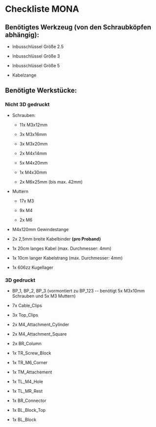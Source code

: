 # Checkliste MONA

## Benötigtes Werkzeug (von den Schraubköpfen abhängig):

-   Inbusschlüssel Größe 2.5

-   Inbusschlüssel Größe 3

-   Inbusschlüssel Größe 5

-   Kabelzange

## Benötigte Werkstücke:

### Nicht 3D gedruckt

-   Schrauben:

    -   11x M3x12mm

    -   3x M3x16mm

    -   3x M3x20mm

    -   2x M4x14mm

    -   5x M4x20mm

    -   1x M4x30mm

    -   2x M6x25mm (bis max. 42mm)

-   Muttern

    -   17x M3

    -   9x M4

    -   2x M6

-   M4x120mm Gewindestange

-   2x 2,5mm breite Kabelbinder **(pro Proband)**

-   1x 20cm langes Kabel (max. Durchmesser: 4mm)

-   1x 10cm langer Kabelstrang (max. Durchmesser: 4mm)

-   1x 606zz Kugellager

### 3D gedruckt

-   BP_1, BP_2, BP_3 (vormontiert zu BP_123 -- benötigt 5x M3x10mm
    Schrauben und 5x M3 Muttern)

-   7x Cable_Clips

-   3x Top_Clips

-   2x M4_Attachment_Cylinder

-   2x M4_Attachment_Square

-   2x BR_Column

-   1x TR_Screw_Block

-   1x TR_M6_Corner

-   1x TM_Attachement

-   1x TL_M4_Hole

-   1x TL_MR_Rest

-   1x BR_Connector

-   1x BL_Block_Top

-   1x BL_Block
